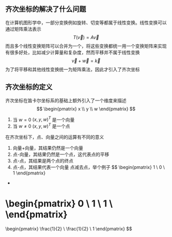## 齐次坐标的解决了什么问题
在计算机图形学中，一部分变换例如旋转、切变等都属于线性变换。线性变换可以通过矩阵乘法表示
$$
T(\vec{v}) = A \vec{v}
$$
而且多个线性变换矩阵可以合并为一个，将这些变换都统一用一个变换矩阵来实现有很多好处，比如减少计算量和复杂度，然而平移并不属于线性变换
$$
\vec{v}+\vec{w}=\vec{k}
$$
为了将平移和其他线性变换统一为矩阵乘法，因此才引入了齐次坐标

## 齐次坐标的定义
齐次坐标在笛卡尔坐标系的基础上额外引入了一个维度来描述
$$
\begin{pmatrix}
x \\
y \\
w
\end{pmatrix}
$$
1. 当 $w=0$ $(x, y, w)^T$ 是一个向量
2. 当 $w\neq 0$ $(x, y, w)^T$ 是一个点

在齐次坐标下，点、向量之间的运算有不同的意义
1. 向量+向量，其结果仍然是一个向量
2. 点-向量，其结果仍然是一个点，这代表点的平移
3. 点-点，其结果是两个点的终点
4. 点-点，其结果代表一个向量
点减去点，举个例子
$$
\begin{pmatrix}
1 \\
0 \\
1
\end{pmatrix}
+
\begin{pmatrix}
0 \\
1 \\
1 \\
\end{pmatrix}
=
\begin{pmatrix}
\frac{1}{2} \\
\frac{1}{2} \\
1
\end{pmatrix}
$$